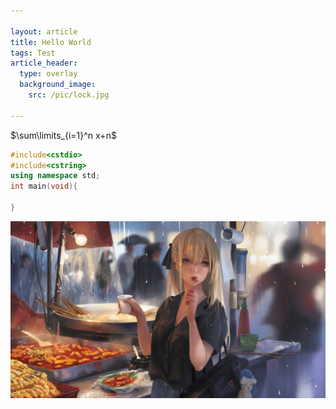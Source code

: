 ```yaml
---

layout: article
title: Hello World
tags: Test
article_header:
  type: overlay
  background_image:
    src: /pic/lock.jpg

---
```




<!--more-->

$\sum\limits_{i=1}^n x+n$

```c++
#include<cstdio>
#include<cstring>
using namespace std;
int main(void){

}
```

![image](/pic/lock.jpg)